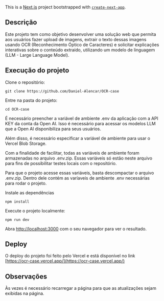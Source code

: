 This is a [Next.js](https://nextjs.org) project bootstrapped with [`create-next-app`](https://nextjs.org/docs/app/api-reference/cli/create-next-app).

## Descrição

Este projeto tem como objetivo desenvolver uma solução web que permita aos usuários fazer upload de imagens, extrair o texto dessas imagens usando OCR (Reconhecimento Óptico de Caracteres) e solicitar explicações interativas sobre o conteúdo extraído, utilizando um modelo de linguagem (LLM - Large Language Model).

## Execução do projeto

Clone o repositório:

```
git clone https://github.com/Daniel-Alencar/OCR-case
```
Entre na pasta do projeto:

```
cd OCR-case
```

É necessário preencher a variável de ambiente .env da aplicação com a API KEY da conta da Open AI. Isso é necessário para acessar os modelos LLM que a Open AI disponibiliza para seus usuários.

Além disso, é necessário especificar a variável de ambiente para usar o Vercel Blob Storage.

Com a finalidade de facilitar, todas as variáveis de ambiente foram armazenadas no arquivo .env.zip. Essas variáveis só estão neste arquivo para fins de possibilitar testes locais com o repositório.

Para que o projeto acesse essas variáveis, basta descompactar o arquivo .env.zip. Dentro dele contém as varíaveis de ambiente .env necessárias para rodar o projeto.

Instale as dependências

```
npm install
```

Execute o projeto localmente:

```
npm run dev
```

Abra [http://localhost:3000](http://localhost:3000) com o seu navegador para ver o resultado.

## Deploy

O deploy do projeto foi feito pelo Vercel e está disponível no link [https://ocr-case.vercel.app/](https://ocr-case.vercel.app/)

## Observações

Às vezes é necessário recarregar a página para que as atualizações sejam exibidas na página.